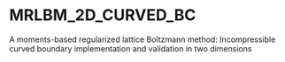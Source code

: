 # MRLBM_2D_CURVED_BC
A moments-based regularized lattice Boltzmann method: Incompressible curved boundary implementation and validation in two dimensions
